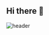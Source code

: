 ## Hi there 👋
![header](https://capsule-render.vercel.app/api?type=wave&color=auto&height=300&section=header&text=capsule%20render&fontSize=90)

<!--
**davinyakma/davinyakma** is a ✨ _special_ ✨ repository because its `README.md` (this file) appears on your GitHub profile.

Here are some ideas to get you started:

- 🔭 I’m currently working on ...
- 🌱 I’m currently learning ...
- 👯 I’m looking to collaborate on ...
- 🤔 I’m looking for help with ...
- 💬 Ask me about ...
- 📫 How to reach me: ...
- 😄 Pronouns: ...
- ⚡ Fun fact: ...
-->
